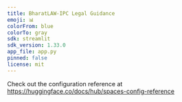 ```yaml
---
title: BharatLAW-IPC Legal Guidance
emoji: 📊
colorFrom: blue
colorTo: gray
sdk: streamlit
sdk_version: 1.33.0
app_file: app.py
pinned: false
license: mit
---
```


Check out the configuration reference at https://huggingface.co/docs/hub/spaces-config-reference
